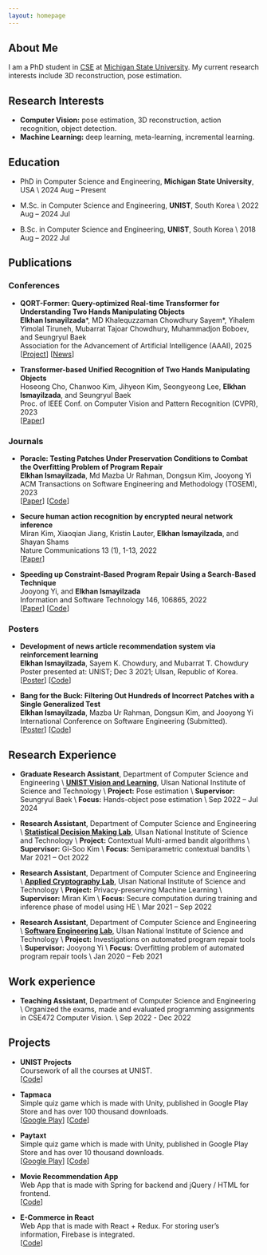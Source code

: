 ```yaml
---
layout: homepage
---
```


## About Me

I am a PhD student in [CSE](https://engineering.msu.edu/about/departments/cse) at [Michigan State University](https://msu.edu/). My current research interests include 3D reconstruction, pose estimation.

## Research Interests

- **Computer Vision:** pose estimation, 3D reconstruction, action recognition, object detection.
- **Machine Learning:** deep learning, meta-learning, incremental learning.

## Education
- PhD in Computer Science and Engineering, **Michigan State University**, USA \\
  2024 Aug – Present

- M.Sc. in Computer Science and Engineering, **UNIST**, South Korea \\
  2022 Aug – 2024 Jul
  
- B.Sc. in Computer Science and Engineering, **UNIST**, South Korea \\
  2018 Aug – 2022 Jul

## Publications

### Conferences
- **QORT-Former: Query-optimized Real-time Transformer for Understanding Two Hands Manipulating Objects**
  <br>
  **Elkhan Ismayilzada**\*, MD Khalequzzaman Chowdhury Sayem\*, Yihalem Yimolal Tiruneh, Mubarrat Tajoar Chowdhury, Muhammadjon Boboev, and Seungryul Baek
  <br>
  Association for the Advancement of Artificial Intelligence (AAAI), 2025
  <br>
  [[Project](https://kcsayem.github.io/QORT-Former/)]
  [[News](https://news.unist.ac.kr/new-study-unveils-ai-driven-real-time-hand-object-pose-estimation-framework/)]
  
- **Transformer-based Unified Recognition of Two Hands Manipulating Objects**
  <br>
  Hoseong Cho, Chanwoo Kim, Jihyeon Kim, Seongyeong Lee, **Elkhan Ismayilzada**, and Seungryul Baek
  <br>
  Proc. of IEEE Conf. on Computer Vision and Pattern Recognition (CVPR), 2023
  <br>
  [[Paper](https://openaccess.thecvf.com/content/CVPR2023/papers/Cho_Transformer-Based_Unified_Recognition_of_Two_Hands_Manipulating_Objects_CVPR_2023_paper.pdf)]


### Journals
- **Poracle: Testing Patches Under Preservation Conditions to Combat the Overfitting Problem of Program Repair**
  <br>
  **Elkhan Ismayilzada**, Md Mazba Ur Rahman, Dongsun Kim, Jooyong Yi
  <br>
  ACM Transactions on Software Engineering and Methodology (TOSEM), 2023
  <br>
  [[Paper](https://dl.acm.org/doi/10.1145/3625293)]
  [[Code](https://github.com/UNIST-LOFT/poracle)]

- **Secure human action recognition by encrypted neural network inference**
  <br>
  Miran Kim, Xiaoqian Jiang, Kristin Lauter, **Elkhan Ismayilzada**, and Shayan Shams
  <br>
  Nature Communications 13 (1), 1-13, 2022
  <br>
  [[Paper](https://doi.org/10.1038/s41467-022-32168-5)]

- **Speeding up Constraint-Based Program Repair Using a Search-Based Technique**
  <br>
  Jooyong Yi, and **Elkhan Ismayilzada**
  <br>
  Information and Software Technology 146, 106865, 2022
  <br>
  [[Paper](https://doi.org/10.1016/j.infsof.2022.106865)]
  [[Code](https://github.com/jyi/fangelix)]
  
### Posters
- **Development of news article recommendation system via reinforcement learning**
  <br>
  **Elkhan Ismayilzada**, Sayem K. Chowdury, and Mubarrat T. Chowdury
  <br>
  Poster presented at: UNIST; Dec 3 2021; Ulsan, Republic of Korea.
  <br>
  [[Poster](https://drive.google.com/file/d/1NgkcPL2f6GhuSm-gaBw9lTEbMrHrZZ1S/view)]
  [[Code](https://github.com/kcsayem/Parallelization-of-bandit-algorithms-to-reduce-computational-cost-of-news-article-recommendation-sys)]

- **Bang for the Buck: Filtering Out Hundreds of Incorrect Patches with a Single Generalized Test**
  <br>
  **Elkhan Ismayilzada**, Mazba Ur Rahman, Dongsun Kim, and Jooyong Yi
  <br>
  International Conference on Software Engineering (Submitted).
  <br>
  [[Poster](https://drive.google.com/file/d/1pLrGCSrLL-ICqgwZ0KLVnZNNkUpbvF7t/view)]
  [[Code](https://github.com/poracle100/poracle-experiments)]

## Research Experience

- **Graduate Research Assistant**, Department of Computer Science and Engineering \\
  **[UNIST Vision and Learning](https://vision.unist.ac.kr/)**, Ulsan National Institute of Science and Technology \\
  **Project:** Pose estimation \\
  **Supervisor:** Seungryul Baek \\
  **Focus:** Hands-object pose estimation \\
  Sep 2022 – Jul 2024
  
- **Research Assistant**, Department of Computer Science and Engineering \\
  **[Statistical Decision Making Lab](https://sdm.unist.ac.kr/)**, Ulsan National Institute of Science and Technology \\
  **Project:** Contextual Multi-armed bandit algorithms \\
  **Supervisor:** Gi-Soo Kim \\
  **Focus:** Semiparametric contextual bandits \\
  Mar 2021 – Oct 2022
  
  
- **Research Assistant**, Department of Computer Science and Engineering \\
  **[Applied Cryptography Lab](https://k-miran.github.io/)**, Ulsan National Institute of Science and Technology \\
  **Project:** Privacy-preserving Machine Learning \\
  **Supervisor:** Miran Kim \\
  **Focus:** Secure computation during training and inference phase of model using HE \\
  Mar 2021 – Sep 2022

- **Research Assistant**, Department of Computer Science and Engineering \\
  **[Software Engineering Lab](https://www.jooyongyi.com/)**, Ulsan National Institute of Science and Technology \\
  **Project:** Investigations on automated program repair tools \\
  **Supervisor:** Jooyong Yi \\
  **Focus:** Overfitting problem of automated program repair tools \\
  Jan 2020 – Feb 2021

## Work experience
- **Teaching Assistant**, Department of Computer Science and Engineering \\
  Organized the exams, made and evaluated programming assignments in CSE472 Computer Vision. \\
  Sep 2022 - Dec 2022

## Projects
- **UNIST Projects** 
  <br>
  Coursework of all the courses at UNIST.
  <br>
  [[Code](https://github.com/elkhanzada/unist-projects)]

- **Tapmaca**
  <br>
  Simple quiz game which is made with Unity, published in Google Play Store and has over 100 thousand downloads.
  <br>
  [[Google Play](https://play.google.com/store/apps/details?id=com.elkhan.tapmaca)] [[Code](https://github.com/elkhanzada/tapmaca)]

- **Paytaxt**
  <br>
  Simple quiz game which is made with Unity, published in Google Play Store and has over 10 thousand downloads.
  <br>
  [[Google Play](https://play.google.com/store/apps/details?id=com.elkhan.paytaxt)] [[Code](https://github.com/elkhanzada/paytaxt)]

- **Movie Recommendation App**
  <br>
  Web App that is made with Spring for backend and jQuery / HTML for frontend.
  <br>
  [[Code](https://github.com/elkhanzada/movie-recommendation-app)]

- **E-Commerce in React**
  <br>
  Web App that is made with React + Redux. For storing user’s information, Firebase is integrated.
  <br>
  [[Code](https://github.com/elkhanzada/react-e-commerce)]
